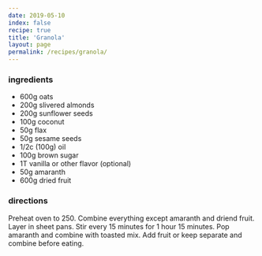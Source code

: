 ```yaml
---
date: 2019-05-10
index: false
recipe: true
title: 'Granola'
layout: page
permalink: /recipes/granola/
---
```


### ingredients

  * 600g oats
  * 200g slivered almonds
  * 200g sunflower seeds
  * 100g coconut
  * 50g flax
  * 50g sesame seeds
  * 1/2c (100g) oil
  * 100g brown sugar
  * 1T vanilla or other flavor (optional)
  * 50g amaranth
  * 600g dried fruit

### directions

Preheat oven to 250. Combine everything except amaranth and driend fruit. Layer in sheet pans. Stir every 15 minutes for 1 hour 15 minutes. Pop amaranth and combine with toasted mix. Add fruit or keep separate and combine before eating.
